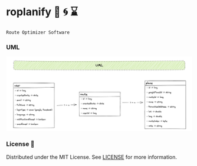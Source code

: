 # roplanify :truck: :cyclone: :hourglass:

``` 
Route Optimizer Software
```

### UML
![DesignPhoto](static/uml.png)

### License :key:
Distributed under the MIT License. See [LICENSE](LICENSE) for more information.

